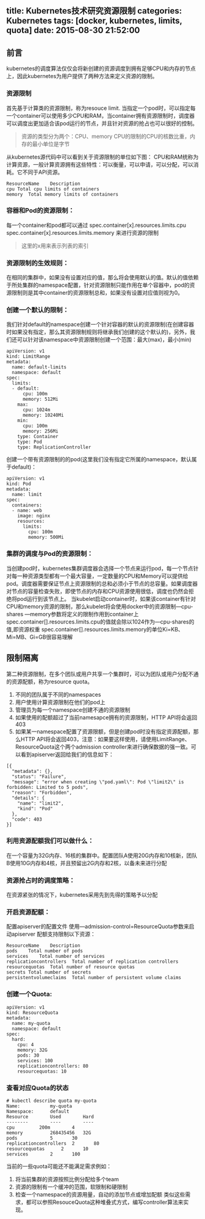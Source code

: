 title: Kubernetes技术研究资源限制
categories: Kubernetes
tags: [docker, kubernetes, limits, quota]
date: 2015-08-30 21:52:00
---
## 前言
kubernetes的调度算法仅仅会将新创建的资源调度到拥有足够CPU和内存的节点上，因此kubernetes为用户提供了两种方法来定义资源的限制。

### 资源限制
首先基于计算类的资源限制，称为resouce limit.
当指定一个pod时，可以指定每一个container可以使用多少CPU和RAM，当container拥有资源限制时，调度器可以调度出更加适合该pod运行的节点，并且针对资源的抢占也可以很好的控制。

> 资源的类型分为两个：CPU、memory
> CPU的限制的CPU的核数比重，内存的最小单位是字节

从kubernetes源代码中可以看到关于资源限制的单位如下图：<!--more-->
[](http://7xk38j.com1.z0.glb.clouddn.com/kubernetes_limits/084C3B95-37AB-46D3-84C3-D4FE538FE5F3.jpg)
CPU和RAM统称为计算资源，一般计算资源拥有这些特性：可以衡量，可以申请，可以分配，可以消耗。它不同于API资源。
```
ResourceName	Description
cpu	Total cpu limits of containers
memory	Total memory limits of containers
```

### 容器和Pod的资源限制：
每一个container和pod都可以通过
    spec.container[x].resources.limits.cpu
    spec.container[x].resources.limits.memory
来进行资源的限制
> 这里的x用来表示列表的索引

### 资源限制的生效规则：
在相同的集群中，如果没有设置对应的值，那么将会使用默认的值。默认的值依赖于所处集群的namespace配置，针对资源限制只能作用在单个容器中，pod的资源限制则是其中container的资源限制总和，如果没有设置对应值则视为0。

### 创建一个默认的限制：
我们针对default的namespace创建一个针对容器的默认的资源限制(在创建容器时如果没有指定，那么其资源限制规则将继承我们创建的这个默认的)，另外，我们还可以针对该namespace中资源限制创建一个范围：最大(max)，最小(min)

```
apiVersion: v1
kind: LimitRange
metadata:
  name: default-limits
  namespace: default
spec:
  limits:
  - default:
      cpu: 100m
      memory: 512Mi
    max:
      cpu: 1024m
      memory: 10240Mi
    min:
      cpu: 100m
      memory: 256Mi
    type: Container
    type: Pod
    type: ReplicationController
```
创建一个带有资源限制的的pod(这里我们没有指定它所属的namespace，默认属于default)：
```
apiVersion: v1
kind: Pod
metadata:
  name: limit
spec:
  containers:
  - name: web
    image: nginx
    resources:
      limits:
        cpu: 100m
        memory: 500Mi
```
### 集群的调度与Pod的资源限制：
当创建pod时，kubernetes集群调度器会选择一个节点来运行pod，每一个节点针对每一种资源类型都有一个最大容量，一定数量的CPU和Memory可以提供给pod。调度器需要保证节点上资源限制的总和必须小于节点的总容量。如果调度器对节点的容量检查失败，即使节点的内存和CPU资源使用很低，调度也仍然会拒绝将pod运行到该节点上。
当kubelet启动container时，如果该container有针对CPU和memory资源的限制，那么kubelet将会使用docker中的资源限制—cpu-shares  —memory参数将定义的限制作用到container上
spec.container[].resources.limits.cpu的值就会除以1024作为—cpu-shares的值,即资源权重
spec.container[].resources.limits.memory的单位Ki=KB、Mi=MB、Gi=GB很容易理解

## 限制隔离
第二种资源限制，在多个团队或用户共享一个集群时，可以为团队或用户分配不通的资源配额，称为resource quota。
1. 不同的团队属于不同的namespaces
2. 用户使用计算资源限制在他们的pod上
3. 管理员为每一个namespace创建不通的资源限制
4. 如果使用的配额超过了当前namesapce拥有的资源限制，HTTP API将会返回403
5. 如果某一namespace配置了资源限额，但是创建pod时没有指定资源配额，那么HTTP API将会返回403，注意：如果要这样使用，请使用LimitRange、ResourceQuota这个两个admission controller来进行确保数据的强一致。可以看到apiserver返回给我们的信息如下：

```
[{
  "metadata": {},
  "status": "Failure",
  "message": "error when creating \"pod.yaml\": Pod \"limit2\" is forbidden: Limited to 5 pods",
  "reason": "Forbidden",
  "details": {
    "name": "limit2",
    "kind": "Pod"
  },
  "code": 403
}]
```
### 利用资源配额我们可以做什么：
在一个容量为32G内存、16核的集群中。配置团队A使用20G内存和10核新，团队B使用10G内存和4核，并且预留出2G内存和2核，以备未来进行分配
### 资源抢占时的调度策略：
在资源紧张的情况下，kubernetes采用先到先得的策略予以分配
### 开启资源配额：
配置apiserver的配置文件
使用—admission-control=ResourceQuota参数来启动apiserver
配额支持限制以下资源：
```
ResourceName	Description
pods	Total number of pods
services	Total number of services
replicationcontrollers	Total number of replication controllers
resourcequotas	Total number of resource quotas
secrets	Total number of secrets
persistentvolumeclaims	Total number of persistent volume claims
```
### 创建一个Quota:
```
apiVersion: v1
kind: ResourceQuota
metadata:
  name: my-quota
  namespace: default
spec:
  hard:
    cpu: 4
    memory: 32G
    pods: 30
    services: 100
    replicationcontrollers: 80
    resourcequotas: 10
```
### 查看对应Quota的状态
```
# kubectl describe quota my-quota
Name:			my-quota
Namespace:		default
Resource		Used		Hard
--------		----		----
cpu			200m		4
memory			268435456	32G
pods			5		30
replicationcontrollers	2		80
resourcequotas		2		10
services		2		100
```

当前的一些quota可能还不能满足需求例如：

1. 将当前集群的资源按照比例分配给多个team
2. 资源的限制有一个缓冲的范围，软限制和硬限制
3. 检查一个namespace的资源用量，自动的添加节点或增加配额
类似这些需求，都可以参照ResouceQuota这种堆叠式方式，编写controller算法来实现。






</br>



